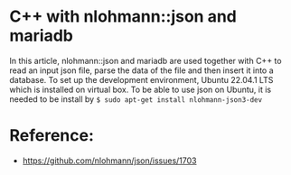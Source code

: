
# C++ with nlohmann::json and mariadb 
In this article, nlohmann::json and mariadb are used together with C++ to read an input json file, parse the data of the file and then insert it into a database.
To set up the development environment, Ubuntu 22.04.1 LTS which is installed on virtual box.
To be able to use json on Ubuntu, it is needed to be install by 
```$ sudo apt-get install nlohmann-json3-dev```















# Reference:
* https://github.com/nlohmann/json/issues/1703
